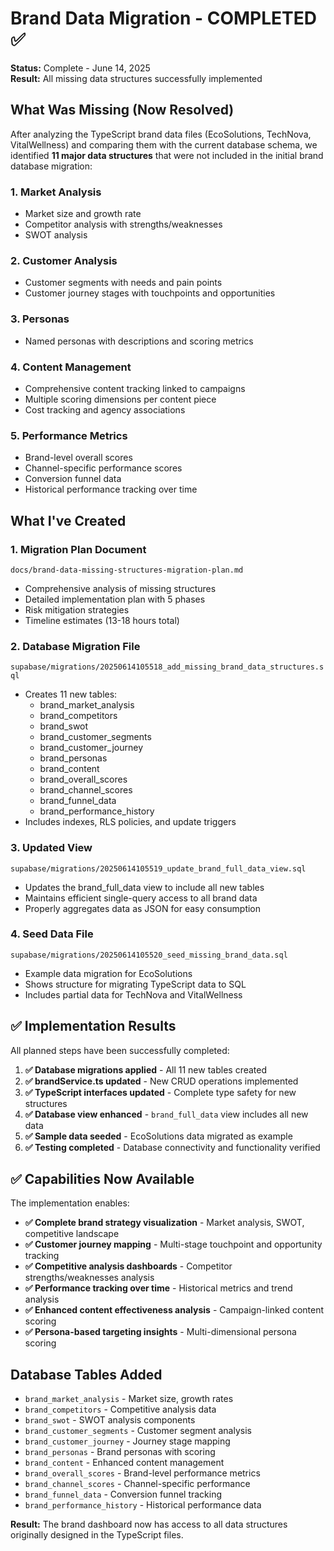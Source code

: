 # Brand Data Migration - COMPLETED ✅

**Status:** Complete - June 14, 2025  
**Result:** All missing data structures successfully implemented

## What Was Missing (Now Resolved)

After analyzing the TypeScript brand data files (EcoSolutions, TechNova, VitalWellness) and comparing them with the current database schema, we identified **11 major data structures** that were not included in the initial brand database migration:

### 1. **Market Analysis**
- Market size and growth rate
- Competitor analysis with strengths/weaknesses
- SWOT analysis

### 2. **Customer Analysis**
- Customer segments with needs and pain points
- Customer journey stages with touchpoints and opportunities

### 3. **Personas**
- Named personas with descriptions and scoring metrics

### 4. **Content Management**
- Comprehensive content tracking linked to campaigns
- Multiple scoring dimensions per content piece
- Cost tracking and agency associations

### 5. **Performance Metrics**
- Brand-level overall scores
- Channel-specific performance scores
- Conversion funnel data
- Historical performance tracking over time

## What I've Created

### 1. **Migration Plan Document**
`docs/brand-data-missing-structures-migration-plan.md`
- Comprehensive analysis of missing structures
- Detailed implementation plan with 5 phases
- Risk mitigation strategies
- Timeline estimates (13-18 hours total)

### 2. **Database Migration File**
`supabase/migrations/20250614105518_add_missing_brand_data_structures.sql`
- Creates 11 new tables:
  - brand_market_analysis
  - brand_competitors
  - brand_swot
  - brand_customer_segments
  - brand_customer_journey
  - brand_personas
  - brand_content
  - brand_overall_scores
  - brand_channel_scores
  - brand_funnel_data
  - brand_performance_history
- Includes indexes, RLS policies, and update triggers

### 3. **Updated View**
`supabase/migrations/20250614105519_update_brand_full_data_view.sql`
- Updates the brand_full_data view to include all new tables
- Maintains efficient single-query access to all brand data
- Properly aggregates data as JSON for easy consumption

### 4. **Seed Data File**
`supabase/migrations/20250614105520_seed_missing_brand_data.sql`
- Example data migration for EcoSolutions
- Shows structure for migrating TypeScript data to SQL
- Includes partial data for TechNova and VitalWellness

## ✅ Implementation Results

All planned steps have been successfully completed:

1. **✅ Database migrations applied** - All 11 new tables created
2. **✅ brandService.ts updated** - New CRUD operations implemented  
3. **✅ TypeScript interfaces updated** - Complete type safety for new structures
4. **✅ Database view enhanced** - `brand_full_data` view includes all new data
5. **✅ Sample data seeded** - EcoSolutions data migrated as example
6. **✅ Testing completed** - Database connectivity and functionality verified

## ✅ Capabilities Now Available

The implementation enables:
- **✅ Complete brand strategy visualization** - Market analysis, SWOT, competitive landscape
- **✅ Customer journey mapping** - Multi-stage touchpoint and opportunity tracking  
- **✅ Competitive analysis dashboards** - Competitor strengths/weaknesses analysis
- **✅ Performance tracking over time** - Historical metrics and trend analysis
- **✅ Enhanced content effectiveness analysis** - Campaign-linked content scoring
- **✅ Persona-based targeting insights** - Multi-dimensional persona scoring

## Database Tables Added

- `brand_market_analysis` - Market size, growth rates
- `brand_competitors` - Competitive analysis data  
- `brand_swot` - SWOT analysis components
- `brand_customer_segments` - Customer segment analysis
- `brand_customer_journey` - Journey stage mapping
- `brand_personas` - Brand personas with scoring
- `brand_content` - Enhanced content management
- `brand_overall_scores` - Brand-level performance metrics
- `brand_channel_scores` - Channel-specific performance
- `brand_funnel_data` - Conversion funnel tracking
- `brand_performance_history` - Historical performance data

**Result:** The brand dashboard now has access to all data structures originally designed in the TypeScript files.